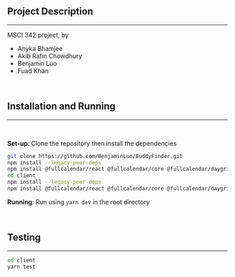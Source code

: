## Project Description
___

MSCI 342 project, by 

- Anyka Bhamjee
- Akib Rafin Chowdhury
- Benjamin Luo
- Fuad Khan

<br>

## Installation and Running
___

<!-- <details><summary>Dependencies</summary>
.. my stuff
</details> -->

<br>

**Set-up**: Clone the repository then install the dependencies

```bash
git clone https://github.com/BenjaminLuo/BuddyFinder.git
npm install --legacy-peer-deps
npm install @fullcalendar/react @fullcalendar/core @fullcalendar/daygrid
cd client
npm install --legacy-peer-deps
npm install @fullcalendar/react @fullcalendar/core @fullcalendar/daygrid
```

**Running**: Run using `yarn dev` in the root directory

<br>

## Testing

___

```bash
cd client
yarn test
```